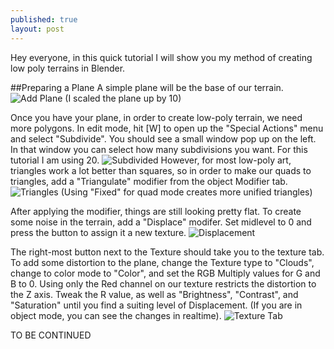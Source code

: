 ```yaml
---
published: true
layout: post
---
```



Hey everyone, in this quick tutorial I will show you my method of creating low poly terrains in Blender.

<!--excerpt-->

##Preparing a Plane
A simple plane will be the base of our terrain.
![Add Plane](http://i.imgur.com/r1j0arW.png)
(I scaled the plane up by 10)

Once you have your plane, in order to create low-poly terrain, we need more polygons. In edit mode, hit [W] to open up the "Special Actions" menu and select "Subdivide". You should see a small window pop up on the left. In that window you can select how many subdivisions you want. For this tutorial I am using 20.
![Subdivided](http://i.imgur.com/tYcPl1G.png)
However, for most low-poly art, triangles work a lot better than squares, so in order to make our quads to triangles, add a "Triangulate" modifier from the object Modifier tab.
![Triangles](http://i.imgur.com/HdXC86L.png)
(Using "Fixed" for quad mode creates more unified triangles)

After applying the modifier, things are still looking pretty flat. To create some noise in the terrain, add a "Displace" modifer. Set midlevel to 0 and press the button to assign it a new texture.
![Displacement](http://i.imgur.com/GAzd0xl.png)

The right-most button next to the Texture should take you to the texture tab.
To add some distortion to the plane, change the Texture type to "Clouds", change to color mode to "Color", and set the RGB Multiply values for G and B to 0. Using only the Red channel on our texture restricts the distortion to the Z axis. Tweak the R value, as well as "Brightness", "Contrast", and "Saturation" until you find a suiting level of Displacement. (If you are in object mode, you can see the changes in realtime).
![Texture Tab](http://i.imgur.com/YRd2bfa.png)


TO BE CONTINUED